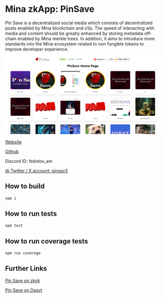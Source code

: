 # Mina zkApp: PinSave

Pin Save is a decentralized social media which consists of decentralized posts enabled by Mina blockchain and o1js. The speed of interacting with media and content should be greatly enhanced by storing metadata off-chain enabled by Mina merkle trees. In addition, it aims to introduce more standards into the Mina ecosystem related to non fungible tokens to improve developer experience.

![decentralized feed](https://github.com/Pfed-prog/Dspyt-NFTs-EVM/blob/master/assets/feed.png?raw=true)

[Website](https://pinsave.app/)

[Github](https://github.com/PinSaveDAO/PinSave)

Discord ID: fedotov_am

[@ Twitter / X account: pinsav3](https://twitter.com/PinSav3)

## How to build

```sh
npm i
```

## How to run tests

```sh
npm test
```

## How to run coverage tests

```sh
npm run coverage
```

## Further Links

[Pin Save on zkok](https://zkok.io/mina/pin-save/)

[Pin Save on Dspyt](https://dspyt.com/PinSave)
